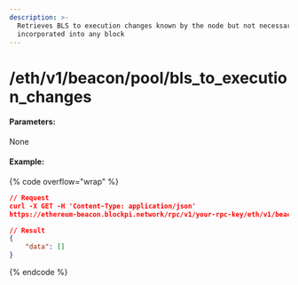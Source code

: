 ```yaml
---
description: >-
  Retrieves BLS to execution changes known by the node but not necessarily
  incorporated into any block
---
```


# /eth/v1/beacon/pool/bls\_to\_execution\_changes

#### Parameters:

None



#### Example:

{% code overflow="wrap" %}
```json
// Request
curl -X GET -H 'Content-Type: application/json' 
https://ethereum-beacon.blockpi.network/rpc/v1/your-rpc-key/eth/v1/beacon/pool/bls_to_execution_changes

// Result
{
    "data": []
}
```
{% endcode %}
